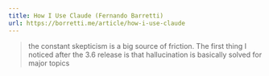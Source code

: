 ```yaml
---
title: How I Use Claude (Fernando Barretti)
url: https://borretti.me/article/how-i-use-claude
---
```


> the constant skepticism is a big source of friction. The first thing I noticed after the 3.6 release is that
> hallucination is basically solved for major topics
